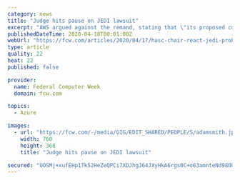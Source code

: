 ```yaml
---
category: news
title: "Judge hits pause on JEDI lawsuit"
excerpt: "AWS argued against the remand, stating that \"its proposed corrective action is irrational and would result in a predetermined re-award of the JEDI contract to Microsoft -- a fundamental breach of the very premise of corrective action.\" Microsoft, which is a party to the government's case, said that AWS lost fair and square. \"Amazon did build ..."
publishedDateTime: 2020-04-18T00:01:00Z
webUrl: "https://fcw.com/articles/2020/04/17/hasc-chair-react-jedi-probe.aspx"
type: article
quality: 22
heat: 22
published: false

provider:
  name: Federal Computer Week
  domain: fcw.com

topics:
  - Azure

images:
  - url: "https://fcw.com/-/media/GIG/EDIT_SHARED/PEOPLE/S/adamsmith.jpg"
    width: 760
    height: 368
    title: "Judge hits pause on JEDI lawsuit"

secured: "UOSMj+xufEHp1Tk52HeZeQPCi7XDJhgJ64JXyHkA6rgs0C+o63amnteNd98OUJyCpcrep3RkOTLXSGF7U2WgG+vQxLcwcrpxxC127kKNrTlPpbvWSM9+h56xpy6i4/e9bPRomGl4dlYGSZ4LtiTe/dt0pN84n9OXgDvCDgdxbjiJFp1fnqN2T/61YhazW4noJnqe6dbgZ32IrAiqzC4llQzORkarXeL5l2XXRJ+QHFiM3bEp+jxkmF2B5do2M9j+4HXykjWC0JGDmsFC+fzWzX+/q5o4skJFbfUPGsDUxTO6RBi2D9VV+GaFg8z88I9odr4awnjzQNS6PR32ruG5RsHinDbipg5aVdOhUMKzfWyvjr0pn8gbSkt4A3hmSUBe+iruxUsBRsiG/HN9dMFfNLZQHhbbFvjz3jby7/RpLjP1qBu2+0bXgOtRaGfyvjY7S/t5MoHP8zEZF1C1yIEGh3CR2hIfOAM2gBwfxGFXH8A=;j1c67UQ0FguabVs7iLMVQg=="
---
```



